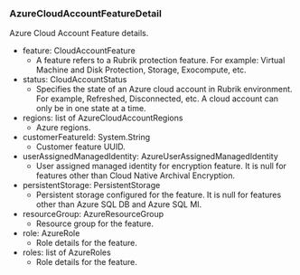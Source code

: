 ### AzureCloudAccountFeatureDetail
Azure Cloud Account Feature details.

- feature: CloudAccountFeature
  - A feature refers to a Rubrik protection feature. For example: Virtual Machine and Disk Protection, Storage, Exocompute, etc.
- status: CloudAccountStatus
  - Specifies the state of an Azure cloud account in Rubrik environment. For example, Refreshed, Disconnected, etc. A cloud account can only be in one state at a time.
- regions: list of AzureCloudAccountRegions
  - Azure regions.
- customerFeatureId: System.String
  - Customer feature UUID.
- userAssignedManagedIdentity: AzureUserAssignedManagedIdentity
  - User assigned managed identity for encryption feature. It is null for features other than Cloud Native Archival Encryption.
- persistentStorage: PersistentStorage
  - Persistent storage configured for the feature. It is null for features other than Azure SQL DB and Azure SQL MI.
- resourceGroup: AzureResourceGroup
  - Resource group for the feature.
- role: AzureRole
  - Role details for the feature.
- roles: list of AzureRoles
  - Role details for the feature.
